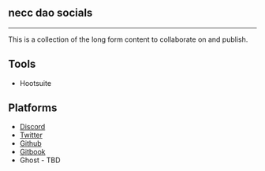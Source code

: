 ## necc dao socials

---

This is a collection of the long form content to collaborate on and publish.

## Tools

- Hootsuite

## Platforms

- [Discord](https://discord.gg/PwaesU6MVx)
- [Twitter](https://twitter.com/neccdao)
- [Github](https://github.com/necc-protocol)
- [Gitbook](https://necc.gitbook.io/necc)
- Ghost - TBD
